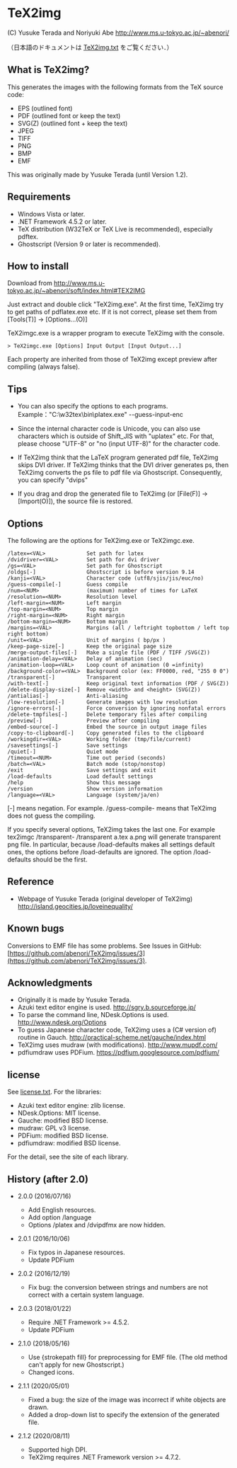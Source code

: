 # TeX2img

(C) Yusuke Terada and Noriyuki Abe http://www.ms.u-tokyo.ac.jp/~abenori/

（日本語のドキュメントは [TeX2img.txt](./TeX2img.txt) をご覧ください．）

## What is TeX2img?
This generates the images with the following formats from the TeX source code:

* EPS (outlined font)
* PDF (outlined font or keep the text)
* SVG(Z) (outlined font + keep the text)
* JPEG
* TIFF
* PNG
* BMP
* EMF

This was originally made by Yusuke Terada (until Version 1.2).

## Requirements
* Windows Vista or later.
* .NET Framework 4.5.2 or later.
* TeX distribution (W32TeX or TeX Live is recommended), especially pdftex.
* Ghostscript (Version 9 or later is recommended). 

## How to install
Download from http://www.ms.u-tokyo.ac.jp/~abenori/soft/index.html#TEX2IMG

Just extract and double click "TeX2img.exe". At the first time, TeX2img try to get paths of pdflatex.exe etc. If it is not correct, please set them from [Tools(T)] -> [Options...(O)]

TeX2imgc.exe is a wrapper program to execute TeX2img with the console.

	> TeX2imgc.exe [Options] Input Output [Input Output...]

Each property are inherited from those of TeX2img except preview after compiling (always false).


## Tips
* You can also specify the options to each programs.
Example："C:\w32tex\bin\platex.exe" --guess-input-enc

* Since the internal character code is Unicode, you can also use characters which is outside of Shift_JIS with "uplatex" etc. For that, please choose "UTF-8" or "no (input UTF-8)" for the character code.

* If TeX2img think that the LaTeX program generated pdf file, TeX2img skips DVI driver. If TeX2img thinks that the DVI driver generates ps, then TeX2img converts the ps file to pdf file via Ghostscript. Consequently, you can specify "dvips"

* If you drag and drop the generated file to TeX2img (or [File(F)] -> [Import(O)]), the source file is restored.


## Options
The following are the options for TeX2img.exe or TeX2imgc.exe.

	/latex=<VAL>             Set path for latex
	/dvidriver=<VAL>         Set path for dvi driver
	/gs=<VAL>                Set path for Ghostscript
	/oldgs[-]                Ghostscript is before version 9.14
	/kanji=<VAL>             Character code (utf8/sjis/jis/euc/no)
	/guess-compile[-]        Guess compile
	/num=<NUM>               (maximum) number of times for LaTeX
	/resolution=<NUM>        Resolution level
	/left-margin=<NUM>       Left margin
	/top-margin=<NUM>        Top margin
	/right-margin=<NUM>      Right margin
	/bottom-margin=<NUM>     Bottom margin
	/margins=<VAL>           Margins (all / leftright topbottom / left top right bottom)
	/unit=<VAL>              Unit of margins ( bp/px )
	/keep-page-size[-]       Keep the original page size
	/merge-output-files[-]   Make a single file (PDF / TIFF /SVG(Z))
	/animation-delay=<VAL>   Delay of animation (sec)
	/animation-loop=<VAL>    Loop count of animation (0 =infinity)
	/background-color=<VAL>  Background color (ex: FF0000, red, "255 0 0")
	/transparent[-]          Transparent
	/with-text[-]            Keep original text information (PDF / SVG(Z))
	/delete-display-size[-]  Remove <width> and <height> (SVG(Z))
	/antialias[-]            Anti-aliasing
	/low-resolution[-]       Generate images with low resolution
	/ignore-errors[-]        Force conversion by ignoring nonfatal errors
	/delete-tmpfiles[-]      Delete temporary files after compiling
	/preview[-]              Preview after compiling
	/embed-source[-]         Embed the source in output image files
	/copy-to-clipboard[-]    Copy generated files to the clipboard
	/workingdir=<VAL>        Working folder (tmp/file/current)
	/savesettings[-]         Save settings
	/quiet[-]                Quiet mode
	/timeout=<NUM>           Time out period (seconds)
	/batch=<VAL>             Batch mode (stop/nonstop)
	/exit                    Save settings and exit
	/load-defaults           Load default settings
	/help                    Show this message
	/version                 Show version information
	/language=<VAL>          Language (system/ja/en)

[-] means negation. For example. /guess-compile- means that TeX2img does not guess the compiling.

If you specify several options, TeX2img takes the last one. For example
	tex2imgc /transparent- /transparent a.tex a.png
will generate transparent png file. In particular, because /load-defaults makes all settings default ones, the options before /load-defaults are ignored. The option /load-defaults should be the first.

## Reference
* Webpage of Yusuke Terada (original developer of TeX2img)
http://island.geocities.jp/loveinequality/

## Known bugs
Conversions to EMF file has some problems. See Issues in GitHub: [https://github.com/abenori/TeX2img/issues/3](https://github.com/abenori/TeX2img/issues/3).


## Acknowledgments
* Originally it is made by Yusuke Terada.
* Azuki text editor engine is used.
http://sgry.b.sourceforge.jp/
* To parse the command line, NDesk.Options is used.
http://www.ndesk.org/Options
* To guess Japanese character code, TeX2img uses a (C# version of) routine in Gauch.
http://practical-scheme.net/gauche/index.html
* TeX2img uses mudraw (with modifications).
http://www.mupdf.com/
* pdfiumdraw uses PDFium.
https://pdfium.googlesource.com/pdfium/


## license
See [license.txt](./license.txt). For the libraries:

* Azuki text editor engine: zlib license.
* NDesk.Options: MIT license.
* Gauche: modified BSD license.
* mudraw: GPL v3 license.
* PDFium: modified BSD license.
* pdfiumdraw: modified BSD license.

For the detail, see the site of each library.


## History (after 2.0)
* 2.0.0 (2016/07/16)
    - Add English resources.
    - Add option /language
    - Options /platex and /dvipdfmx are now hidden.

* 2.0.1 (2016/10/06)
    - Fix typos in Japanese resources.
    - Update PDFium

* 2.0.2 (2016/12/19)
    - Fix bug: the conversion between strings and numbers are not correct with a certain system language.

* 2.0.3 (2018/01/22)
    - Require .NET Framework >= 4.5.2.
    - Update PDFium

* 2.1.0 (2018/05/16)
    - Use {strokepath fill} for preprocessing for EMF file. (The old method can't apply for new Ghostscript.)
    - Changed icons.

* 2.1.1 (2020/05/01)
    - Fixed a bug: the size of the image was incorrect if white objects are drawn.
    - Added a drop-down list to specify the extension of the generated file.

* 2.1.2 (2020/08/11)
    - Supported high DPI.
    - TeX2img requires .NET Framework version >= 4.7.2.
